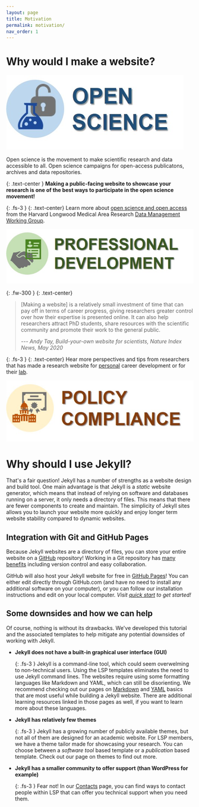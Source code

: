 ```yaml
---
layout: page
title: Motivation
permalink: motivation/
nav_order: 1
---
```


# Why would I make a website?

![open science](./images/open-science-logo-2.jpg)

Open science is the movement to make scientific research and data accessible to all. Open science campaigns for open-access publicatons, archives and data repositories. 

{: .text-center }
**Making a public-facing website to showcase your research is one of the best ways to participate in the open science movement!**

{: .fs-3 }
{: .text-center}
Learn more about [open science and open access](https://datamanagement.hms.harvard.edu/access/open-access) from the Harvard Longwood Medical Area Research [Data Management Working Group](https://datamanagement.hms.harvard.edu/).

![professional development](./images/pro-dev-logo-2.jpg)

{: .fw-300 }
{: .text-center}
> \[Making a website] is a relatively small investment of time that can pay off in terms of career progress, giving researchers greater control over how their expertise is presented online. It can also help researchers attract PhD students, share resources with the scientific community and promote their work to the general public.
> 
> _--- Andy Tay, Build-your-own website for scientists, Nature Index News, May 2020_

{: .fs-3 }
{: .text-center}
Hear more perspectives and tips from researchers that has made a research website for [personal](https://www.natureindex.com/news-blog/build-your-own-academic-website-for-scientists-researchers-phd) career development or for their [lab](https://www-nature-com.ezp-prod1.hul.harvard.edu/articles/d41586-020-01298-5). 

![policy compliance](./images/policy-compliance-logo-2.jpg)

# Why should I use Jekyll?

That's a fair question! Jekyll has a number of strengths as a website design and build tool. One main advantage is that Jekyll is a _static_ website generator, which means that instead of relying on software and databases running on a server, it only needs a directory of files. This means that there are fewer components to create and maintain. The simplicity of Jekyll sites allows you to launch your website more quickly and enjoy longer term website stability compared to dynamic websites. 

## Integration with Git and GitHub Pages

Because Jekyll websites are a directory of files, you can store your entire website on a [GitHub](https://github.com) repository! Working in a Git repository has [many benefits](https://www.atlassian.com/git/tutorials/why-git) including version control and easy collaboration. 

GitHub will also host your Jekyll website for free in [GitHub Pages](https://pages.github.com/)! You can either edit directly through GitHub.com (and have no need to install any additional software on your computer), or you can follow our installation instructions and edit on your local computer. *Visit [quick start](./quick-start) to get started!*

## Some downsides and how we can help

Of course, nothing is without its drawbacks. We've developed this tutorial and the associated templates to help mitigate any potential downsides of working with Jekyll.

- **Jekyll does not have a built-in graphical user interface (GUI)**
  
  {: .fs-3 }
  Jekyll is a command-line tool, which could seem overwelming to non-technical users. Using the LSP templates eliminates the need to use Jekyll command lines. The websites require using some formatting languages like Markdown and YAML, which can still be disorienting. We recommend checking out our pages on [Markdown](../markdown-basic) and [YAML](../yaml) basics that are most useful while building a Jekyll website. There are additional learning resources linked in those pages as well, if you want to learn more about these languages.
  
- **Jekyll has relatively few themes**

  {: .fs-3 }
  Jekyll has a growing number of publicly available themes, but not all of them are designed for an academic website. For LSP members, we have a theme tailor made for showcasing your research. You can choose between a _software tool_ based template or a _publication_ based template. Check out our page on themes to find out more.

- **Jekyll has a smaller community to offer support (than WordPress for example)**

  {: .fs-3 }
  Fear not! In our [Contacts](../contacts#getting-help) page, you can find ways to contact people within LSP that can offer you technical support when you need them. 
